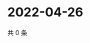 # 2022-04-26

共 0 条

<!-- BEGIN WEIBO -->
<!-- 最后更新时间 Tue Apr 26 2022 20:32:49 GMT+0800 (China Standard Time) -->

<!-- END WEIBO -->
